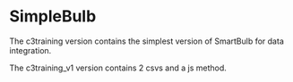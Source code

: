 # SimpleBulb

The c3training version contains the simplest version of SmartBulb for data integration.


The c3training_v1 version contains 2 csvs and a js method.
